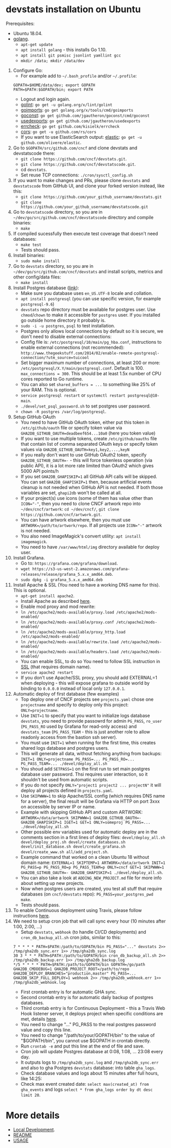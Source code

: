 # devstats installation on Ubuntu

Prerequisites:
- Ubuntu 18.04.
- [golang](https://golang.org).
    - `apt-get update`
    - `apt install golang` - this installs Go 1.10.
    - `apt install git psmisc jsonlint yamllint gcc`
    - `mkdir /data; mkdir /data/dev`
1. Configure Go:
    - For example add to `~/.bash_profile` and/or `~/.profile`:
     ```
     GOPATH=$HOME/data/dev; export GOPATH
     PATH=$PATH:$GOPATH/bin; export PATH
     ```
    - Logout and login again.
    - [golint](https://github.com/golang/lint): `go get -u golang.org/x/lint/golint`
    - [goimports](https://godoc.org/golang.org/x/tools/cmd/goimports): `go get golang.org/x/tools/cmd/goimports`
    - [goconst](https://github.com/jgautheron/goconst): `go get github.com/jgautheron/goconst/cmd/goconst`
    - [usedexports](https://github.com/jgautheron/usedexports): `go get github.com/jgautheron/usedexports`
    - [errcheck](https://github.com/kisielk/errcheck): `go get github.com/kisielk/errcheck`
    - [cors](https://github.com/rs/cors): `go get -u github.com/rs/cors`
    - If you want to use ElasticSearch output: [elastic](https://github.com/olivere/elastic): `go get -u github.com/olivere/elastic`.
2. Go to `$GOPATH/src/github.com/cncf` and clone devstats and devstatscode there:
    - `git clone https://github.com/cncf/devstats.git`.
    - `git clone https://github.com/cncf/devstatscode.git`.
    - cd `devstats`.
    - Set reuse TCP connections: `./cron/sysctl_config.sh`
3. If you want to make changes and PRs, please clone `devstats` and `devstatscode` from GitHub UI, and clone your forked version instead, like this:
    - `git clone https://github.com/your_github_username/devstats.git`
    - `git clone https://github.com/your_github_username/devstatscode.git`
4. Go to `devstatscode` directory, so you are in `~/dev/go/src/github.com/cncf/devstatscode` directory and compile binaries:
    - `make`
5. If compiled sucessfully then execute test coverage that doesn't need databases:
    - `make test`
    - Tests should pass.
6. Install binaries:
    - `sudo make install`
7. Go to `devstats` directory, so you are in `~/dev/go/src/github.com/cncf/devstats` and install scripts, metrics and other config/data files:
    - `make install`
8. Install Postgres database ([link](https://gist.github.com/sgnl/609557ebacd3378f3b72)):
    - Make sure you database uses `en_US.UTF-8` locale and collation.
    - `apt install postgresql` (you can use specific version, for example `postgresql-9.6`)
    - `devstats` repo directory must be available for postgres user. Use `chmod`/`chown` to make it accessible for `postgres` user. If you installed go outside home directory it probably is.
    - `sudo -i -u postgres`, `psql` to test installation.
    - Postgres only allows local connections by default so it is secure, we don't need to disable external connections:
    - Config file is: `/etc/postgresql/10/main/pg_hba.conf`, instructions to enable external connections (not recommended): `http://www.thegeekstuff.com/2014/02/enable-remote-postgresql-connection/?utm_source=tuicool`
    - Set bigger maximum number of connections, at least 200 or more: `/etc/postgresql/X.Y/main/postgresql.conf`. Default is 100. `max_connections = 300`. This should be at least 1.5x number of CPU cores reported to Go runtime.
    - You can also set `shared_buffers = ...` to something like 25% of your RAM. This is optional.
    - `service postgresql restart` or `systemctl restart postgresql@10-main`.
    - `./devel/set_psql_password.sh` to set postgres user password.
    - `chown -R postgres /var/log/postgresql`.
9. Setup GitHub OAuth
    - You need to have GitHub OAuth token, either put this token in `/etc/github/oauth` file or specify token value via `GHA2DB_GITHUB_OAUTH=deadbeef654...10a0` (here you token value)
    - If you want to use multiple tokens, create `/etc/github/oauths` file that contain list of comma separated OAuth keys or specify token values via `GHA2DB_GITHUB_OAUTH=key1,key2,...,keyN`
    - If you really don't want to use GitHub OAuth2 token, specify `GHA2DB_GITHUB_OAUTH=-` - this will force tokenless operation (via public API), it is a lot more rate limited than OAuth2 which gives 5000 API points/h
    - If you set `GHA2DB_GHAPISKIP=1` all GitHub API calls will be skipped. You can set `GHA2DB_GHAPISKIP=1` then, because artificial events cleanup is not needed when GitHub API is not needed. If both those variables are set, `ghapi2db` won't be called at all.
    - If your project(s) use icons (some of them has value other than `ICON="-"`, then you need to clone CNCF artwork repo into `~/dev/cncf/artwork`: `cd ~/dev/cncf/`, `git clone https://github.com/cncf/artwork.git`.
    - You can have artwork elsewhere, then you must use `ARTWORK=/path/to/artwork/repo`. If all projects use `ICON="-"` artwork is not needed.
    - You also need ImageMagick's convert utility: `apt install imagemagick`.
    - You need to have `/var/www/html/img` directory available for deploy user.
10. Install Grafana.
    - Go to: `https://grafana.com/grafana/download`.
    - `wget https://s3-us-west-2.amazonaws.com/grafana-releases/release/grafana_5.x.x_amd64.deb`.
    - `sudo dpkg -i grafana_5.x.x_amd64.deb`
11. Install Apache & SSL (You need to have a working DNS name for this). This is optional.
    - `apt-get install apache2`.
    - Install Apache as described [here](https://github.com/cncf/devstats/blob/master/APACHE.md).
    - Enable mod proxy and mod rewrite:
    - `ln /etc/apache2/mods-available/proxy.load /etc/apache2/mods-enabled/`
    - `ln /etc/apache2/mods-available/proxy.conf /etc/apache2/mods-enabled/`
    - `ln /etc/apache2/mods-available/proxy_http.load /etc/apache2/mods-enabled/`
    - `ln /etc/apache2/mods-available/rewrite.load /etc/apache2/mods-enabled/`
    - `ln /etc/apache2/mods-available/headers.load /etc/apache2/mods-enabled/`
    - You can enable SSL, to do so You need to follow SSL instruction in [SSL](https://github.com/cncf/devstats/blob/master/SSL.md) (that requires domain name).
    - `service apache2 restart`
    - If you don't use Apache/SSL proxy, you should add EXTERNAL=1 when deploying - this will expose grafana to outside world by binding to `0.0.0.0` instead of local only `127.0.0.1`.
12. Automatic deploy of first database (few examples)
    - Top deploy one of CNCF projects see `projects.yaml` chose one `projectname` and specify to deploy only this project: `ONLY=projectname`.
    - Use `INIT=1` to specify that you want to initialize logs database `devstats`, you need to provide passowrd for admin `PG_PASS`, `ro_user` (`PG_PASS_RO` used by Grafana for read-only access) and `devstats_team` (`PG_PASS_TEAM` - this is just another role to allow readonly access from the bastion ssh server).
    - You must use `INIT=1` when running for the first time, this creates shared logs database and postgres users.
    - This will generate all data, without fetching anything from backups: `INIT=1 ONLY=projectname PG_PASS=... PG_PASS_RO=... PG_PASS_TEAM=... ./devel/deploy_all.sh`
    - You shoud add `SETPASS=1` on the first run to set main postgres database user password. Thsi requires user interaction, so it shouldn't be used from automatic scripts.
    - If you do not specify `ONLY="project1 project2 ... projectN"` it will deploy all projects defined in `projects.yaml`.
    - Use `SKIPWWW=1` to skip Apache/SSL config (which requires DNS name for a server), the final result will be Grafana via HTTP on port 3xxx on accessible by server IP or name.
    - Example with skipping GitHub API and custom ARTWORK: `ARTWORK=/data/artwork SKIPWWW=1 GHA2DB_GITHUB_OAUTH=- GHA2DB_GHAPISKIP=1 IGET=1 GET=1 ONLY=someproj PG_PASS=... ./devel/deploy_all.sh`
    - Other possible env variables used for automatic deploy are in the comments section in a first lines of deploy files: `devel/deploy_all.sh devel/deploy_proj.sh devel/create_databases.sh devel/init_database.sh devel/create_grafana.sh devel/create_www.sh all/add_project.sh`.
    - Example command that worked on a clean Ubuntu 18 without domain name: `EXTERNAL=1 SKIPTEMP=1 ARTWORK=/data/artwork INIT=1 PG_PASS=p PG_PASS_RO=p PG_PASS_TEAM=p ONLY=cncf GET=1 SKIPWWW=1 GHA2DB_GITHUB_OAUTH=- GHA2DB_GHAPISKIP=1 ./devel/deploy_all.sh`.
    - You can also take a look at `ADDING_NEW_PROJECT.md` file for more info about setting up new projects.
    - Now when postgres users are created, you test all stuff that require databases (on `cncf/devstats` repo): `PG_PASS=your_postgres_pwd make`.
    - Tests should pass.
13. To enable Continuous deployment using Travis, please follow instructions [here](https://github.com/cncf/devstats/blob/master/CONTINUOUS_DEPLOYMENT.md).
14. We need to setup cron job that will call sync every hour (10 minutes after 1:00, 2:00, ...)
    - Setup `devstats`, `webhook` (to handle CI/CD deployments) and `cron_db_backup_all.sh` cron jobs, similar to this:
    ```
    7 * * * * PATH=$PATH:/path/to/GOPATH/bin PG_PASS="..." devstats 2>> /tmp/gha2db_sync.err 1>> /tmp/gha2db_sync.log
    30 3 * * * PATH=$PATH:/path/to/GOPATH/bin cron_db_backup_all.sh 2>> /tmp/gha2db_backup.err 1>> /tmp/gha2db_backup.log
    */5 * * * * PATH=$PATH:/path/to/GOPATH/bin GOPATH=/go/path GHA2DB_CMDDEBUG=1 GHA2DB_PROJECT_ROOT=/path/to/repo GHA2DB_DEPLOY_BRANCHES="production,master" PG_PASS=... GHA2DB_SKIP_FULL_DEPLOY=1 webhook 2>> /tmp/gha2db_webhook.err 1>> /tmp/gha2db_webhook.log
    ```
    - First crontab entry is for automatic GHA sync.
    - Second crontab entry is for automatic daily backup of postgres databases.
    - Third crontab entry is for Continuous Deployment - this a Travis Web Hook listener server, it deploys project when specific conditions are met, details [here](https://github.com/cncf/devstats/blob/master/CONTINUOUS_DEPLOYMENT.md).
    - You need to change "..." PG_PASS to the real postgres password value and copy this line.
    - You need to change "/path/to/your/GOPATH/bin" to the value of "$GOPATH/bin", you cannot use $GOPATH in crontab directly.
    - Run `crontab -e` and put this line at the end of file and save.
    - Cron job will update Postgres database at 0:08, 1:08, ... 23:08 every day.
    - It outputs logs to `/tmp/gha2db_sync.log` and `/tmp/gha2db_sync.err` and also to gha Postgres `devstats` database: into table `gha_logs`.
    - Check database values and logs about 15 minutes after full hours, like 14:25:
    - Check max event created date: `select max(created_at) from gha_events` and logs `select * from gha_logs order by dt desc limit 20`.

# More details
- [Local Development](https://github.com/cncf/devstats/blob/master/DEVELOPMENT.md).
- [README](https://github.com/cncf/devstats/blob/master/README.md)
- [USAGE](https://github.com/cncf/devstats/blob/master/USAGE.md)
